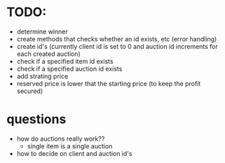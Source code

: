 # TODO:

- determine winner
- create methods that checks whether an id exists, etc (error handling)
- create id's (currently client id is set to 0 and auction id increments for each created auction)
- check if a specified item id exists
- check if a specified auction id exists
- add strating price
- reserved price is lower that the starting price (to keep the profit secured)

# questions
- how do auctions really work??
    - single item is a single auction
- how to decide on client and auction id's